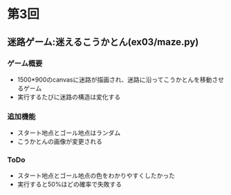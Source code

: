 # 第3回
## 迷路ゲーム:迷えるこうかとん(ex03/maze.py)
### ゲーム概要
 - 1500*900のcanvasに迷路が描画され、迷路に沿ってこうかとんを移動させるゲーム
 - 実行するたびに迷路の構造は変化する
### 追加機能
 - スタート地点とゴール地点はランダム
 - こうかとんの画像が変更される
### ToDo
 - スタート地点とゴール地点の色をわかりやすくしたかった
 - 実行すると50%ほどの確率で失敗する